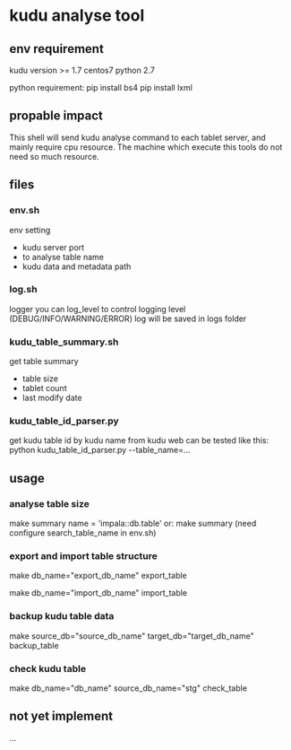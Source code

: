 # kudu analyse tool

## env requirement
kudu version >= 1.7
centos7
python 2.7

python requirement:
pip install bs4
pip install lxml

## propable impact
This shell will send kudu analyse command to each tablet server, and mainly require cpu resource. The machine which execute this tools do not need so much resource.

## files
### env.sh
env setting
- kudu server port
- to analyse table name
- kudu data and metadata path

### log.sh
logger
you can log_level to control logging level (DEBUG/INFO/WARNING/ERROR)
log will be saved in logs folder

### kudu_table_summary.sh
get table summary
- table size
- tablet count
- last modify date

### kudu_table_id_parser.py
get kudu table id by kudu name from kudu web
can be tested like this:
python kudu_table_id_parser.py --table_name=...

## usage
### analyse table size
make summary name = 'impala::db.table'
or: 
make summary
(need configure search_table_name in env.sh)

### export and import table structure
make db_name="export_db_name" export_table

make db_name="import_db_name" import_table

### backup kudu table data
make source_db="source_db_name" target_db="target_db_name" backup_table

### check kudu table
make db_name="db_name" source_db_name="stg" check_table

## not yet implement
...
